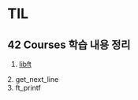 # TIL
## 42 Courses 학습 내용 정리
1. [libft][githublink]

[githublink]: https://github.com/kshim1208/TIL/tree/main/42Courses/libft
2. get_next_line  
3. ft_printf  
